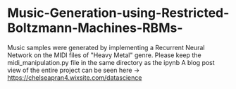 # Music-Generation-using-Restricted-Boltzmann-Machines-RBMs-
Music samples were generated by implementing a Recurrent Neural Network on the MIDI files of "Heavy Metal" genre.
Please keep the midi_manipulation.py file in the same directory as the ipynb
A blog post view of the entire project can be seen here -> https://chelseapran4.wixsite.com/datascience
